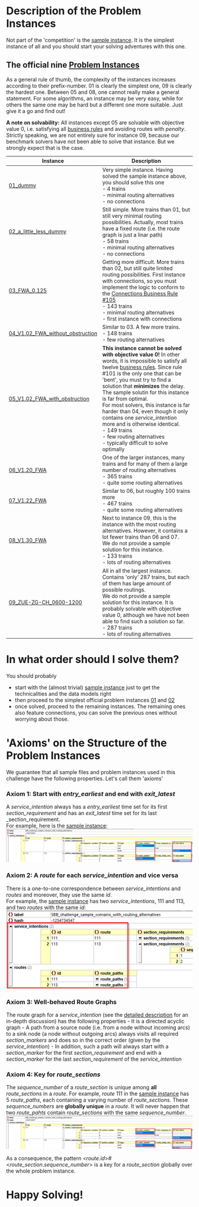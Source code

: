 # Description of the Problem Instances

Not part of the 'competition' is the [sample instance](sample_files/sample_scenario.json). It is the simplest instance of all and you should start your solving adventures with this one. 

## The official nine  [Problem Instances](problem_instances)

As a general rule of thumb, the complexity of the instances increases according to their prefix-number. 01 is clearly the simplest one, 09 is clearly the hardest one. Between 05 and 08, one cannot really make a general statement. For some algorithms, an instance may be very easy, while for others the same one may be hard but a different one more suitable. Just give it a go and find out!

__A note on solvability:__ All instances except 05 are solvable with objective value 0, i.e. satisfying all [business rules](documentation/business_rules.md) and avoiding routes with _penalty_. Strictly speaking, we are not entirely sure for instance 09, because our benchmark solvers have not been able to solve that instance. But we strongly expect that is the case. 

| Instance          | Description       |
| -------------     |-------------      |
| [01_dummy](problem_instances/01_dummy.json)   | Very simple instance. Having solved the sample instance above, you should solve this one <br>- 4 trains<br>- minimal routing alternatives<br>- no connections                         |
| [02_a_little_less_dummy](problem_instances/02_a_little_less_dummy.json)   | Still simple. More trains than 01, but still very minimal routing possibilities. Actually, most trains have a fixed route (i.e. the route graph is just a linar path) <br>- 58 trains<br>- minimal routing alternatives<br>- no connections                         |
| [03_FWA_0.125](problem_instances/03_FWA_0.125.json)   | Getting more difficult. More trains than 02, but still quite limited routing possibilities. First instance with connections, so you must implement the logic to conform to the [Connections Business Rule #105](documentation/business_rules.md)  <br>- 143 trains<br>- minimal routing alternatives<br>- first instance with connections     |
| [04_V1.02_FWA_without_obstruction](problem_instances/04_V1.02_FWA_without_obstruction.json)   | Similar to 03. A few more trains.  <br>- 148 trains<br>- few routing alternatives     |
| [05_V1.02_FWA_with_obstruction](problem_instances/05_V1.02_FWA_with_obstruction.json)   | __This instance cannot be solved with objective value 0!__ In other words, it is impossible to satisfy all twelve [business rules](documentation/business_rules.md). Since rule #101 is the only one that can be 'bent', you must try to find a solution that __minimizes__ the delay. The sample solutin for this instance is far from optimal. <br>For most solvers, this instance is far harder than 04, even though it only contains one _service_intention_ more and is otherwise identical.  <br>- 149 trains<br>- few routing alternatives <br>- typically difficult to solve optimally     |
| [06_V1.20_FWA](problem_instances/06_V1.20_FWA.json)   | One of the larger instances, many trains and for many of them a large number of routing alternatives   <br>- 365 trains<br>- quite some routing alternatives |
| [07_V1.22_FWA](problem_instances/07_V1.22_FWA.json)   | Similar to 06, but roughly 100 trains more  <br>- 467 trains<br>- quite some routing alternatives |
| [08_V1.30_FWA](problem_instances/08_V1.30_FWA.json)   | Next to instance 09, this is the instance with the most routing alternatives. However, it contains a lot fewer trains than 06 and 07. <br>We do not provide a sample solution for this instance.  <br>- 133 trains<br>- lots of routing alternatives |
| [09_ZUE-ZG-CH_0600-1200](problem_instances/09_ZUE-ZG-CH_0600-1200.json)   | All in all the largest instance. Contains 'only' 287 trains, but each of them has large amount of possible routings.<br>We do not provide a sample solution for this instance. It is probably solvable with objective value 0, although we have not been able to find such a solution so far. <br>- 287 trains<br>- lots of routing alternatives |

# In what order should I solve them?

You should probably
* start with the (almost trivial) [sample instance](sample_files/sample_scenario.json) just to get the technicalities and the data models right
* then proceed to the simplest official problem instances [01](problem_instances/01_dummy.json) and [02](problem_instances/02_a_little_less_dummy.json) 
* once solved, proceed to the remaining instances. The remaining ones also feature connections, you can solve the previous ones without worrying about those.

# 'Axioms' on the Structure of the Problem Instances
We guarantee that all sample files and problem instances used in this challenge have the following properties. Let's call them 'axioms'

### Axiom 1: Start with _entry_earliest_ and end with _exit_latest_
A _service_intention_ always has a _entry_earliest_ time set for its first _section_requirement_ and has an _exit_latest_ time set for its last _section_requirement.<br>For example, here is the [sample instance](sample_files/sample_scenario.json):<br>![](documentation/img/axiom_1.png)
### Axiom 2: A _route_ for each _service_intention_ and vice versa
There is a one-to-one correspondence between _service_intentions_ and _routes_ and moreover, they use the same _id_.<br>For example, the [sample instance](sample_files/sample_scenario.json) has two _service_intentions_, 111 and 113, and two _routes_ with the same _id_:<br>![](documentation/img/axiom_2.png)
### Axiom 3: Well-behaved Route Graphs
The route graph for a _service_intention_ (see the [detailed description](documentation/input_data_model.md#routes) for an in-depth discussion) has the following properties
    - It is a directed acyclic graph
    - A path from a source node (i.e. from a node without incoming arcs) to a sink node (a node without outgoing arcs) always visits all required _section_markers_ and does so in the correct order (given by the _service_intention_)
    - In addition, such a path will always start with a _section_marker_ for the first _section_requirement_ and end with a _section_marker_ for the last _section_requirement_ of the _service_intention_
### Axiom 4: Key for _route_sections_
The _sequence_number_ of a _route_section_ is unique among **all** _route_sections_ in a _route_. For example, _route_ 111 in the [sample instance](sample_files/sample_scenario.json) has 5 _route_paths_, each containing a varying number of _route_sections_. These _sequence_numbers_ are **globally unique** in a _route_. It will never happen that two _route_pahts_ contain _route_sections_ with the same _sequence_number_.<br>![](documentation/img/axiom_4.png)

As a consequence, the pattern <_route_._id_>#<_route_section_._sequence_number_> is a key for a _route_section_ globally over the whole problem instance.

# Happy Solving!